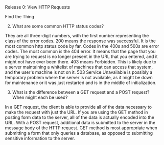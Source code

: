 Release 0: View HTTP Requests

Find the Thing

2. What are some common HTTP status codes?

They are all three-digit numbers, with the first number representing the class of the error codes.
200 means the response was successful. It is the most common http status code by far. 
Codes in the 400s and 500s are error codes. The most common is the 404 error. It means that the page that you are trying to request is no longer present in the URL that you entered, and it might not have ever been there.
403 means Forbidden. This is likely due to a server maintaining a whitelist of machines that can access that system, and the user's machine is not on it. 503 Service Unavailable is possibly a temporary problem where the server is not available, as it might be down for maintenance or it was just restarted and is in the middle of
initialization.

3. What is the difference between a GET request and a POST request? When might each be used?

In a GET request, the client is able to provide all of the data necessary to make the request with just the URL. If you are using the GET method in posting form data to the server, all of the data is actually encoded into the 
URL. With a POST request, additional data is submitted to the server in the message body of the HTTP request. GET method is most appropriate when submitting a form that only queries a database, as opposed to submitting sensitive information to the server. 

